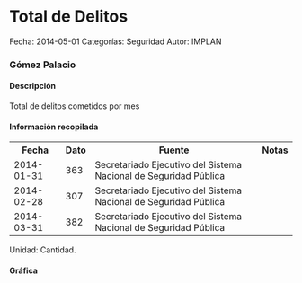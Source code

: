 Total de Delitos
=====

Fecha: 2014-05-01
Categorías: Seguridad
Autor: IMPLAN

### Gómez Palacio

#### Descripción

Total de delitos cometidos por mes

#### Información recopilada

<table class="table table-hover table-bordered">
  <tr><th>Fecha</th><th>Dato</th><th>Fuente</th><th>Notas</th></tr>
  <tr><td>2014-01-31</td><td>363</td><td>Secretariado Ejecutivo del Sistema Nacional de Seguridad Pública</td><td></td></tr>
  <tr><td>2014-02-28</td><td>307</td><td>Secretariado Ejecutivo del Sistema Nacional de Seguridad Pública</td><td></td></tr>
  <tr><td>2014-03-31</td><td>382</td><td>Secretariado Ejecutivo del Sistema Nacional de Seguridad Pública</td><td></td></tr>
</table>

Unidad: Cantidad.

#### Gráfica

<div id="Morrisjnmiwydb" class="grafica"></div>
  <!-- JAVASCRIPT DE LA GRAFICA EN Morrisjnmiwydb -->
  <script>
  new Morris.Bar({
    element: 'Morrisjnmiwydb',
    data: [
      { fecha: '2014-01-31', dato: 363 },
      { fecha: '2014-02-28', dato: 307 },
      { fecha: '2014-03-31', dato: 382 }
    ],
    xkey: 'fecha',
    ykeys: ['dato'],
    labels: ['Dato']
  });
  </script>
